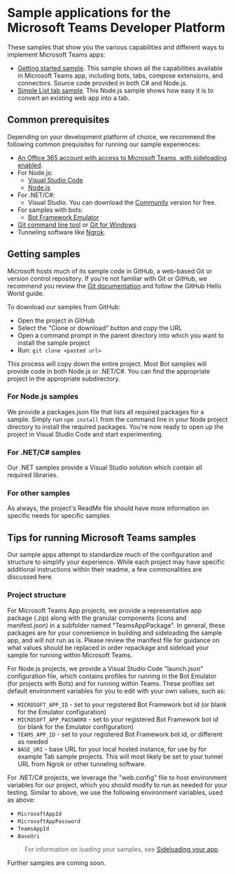 ﻿# Sample applications for the Microsoft Teams Developer Platform

These samples that show you the various capabilities and different ways to implement Microsoft Teams apps:
* [Getting started sample](https://github.com/OfficeDev/microsoft-teams-sample-get-started).  This sample shows all the capabilities available in Microsoft Teams app, including bots, tabs, compose extensions, and connectors.  Source code provided in both C# and Node.js.
* [Simple List tab sample](https://github.com/OfficeDev/microsoft-teams-sample-todo).  This Node.js sample shows how easy it is to convert an existing web app into a tab.

## Common prerequisites
Depending on your development platform of choice, we recommend the following common prequisites for running our sample experiences:
* [An Office 365 account with access to Microsoft Teams, with sideloading enabled](setup.md).
* For Node.js:
    * [Visual Studio Code](https://code.visualstudio.com/)
    * [Node.js](https://nodejs.org/en/download/)
* For .NET/C#:
    * Visual Studio. You can download the [Community](http://www.visualstudio.com/) version for free.
* For samples with bots:
    * [Bot Framework Emulator](https://docs.botframework.com/en-us/downloads/#navtitle)
* [Git command line tool](https://git-scm.com/) or [Git for Windows](https://git-for-windows.github.io/)
* Tunneling software like [Ngrok](https://ngrok.com/download).


## Getting samples
Microsoft hosts much of its sample code in GitHub, a web-based Git or version control repository.  If you’re not familiar with Git or GitHub, we recommend you review the [Git documentation](https://git-scm.com/doc) and follow the GitHub Hello World guide.

To download our samples from GitHub:
* Open the project in GitHub
* Select the "Clone or download" button and copy the URL
* Open a command prompt in the parent directory into which you want to install the sample project
* Run: `git clone <pasted url>`

This process will copy down the entire project.  Most Bot samples will provide code in both Node.js or .NET/C#.  You can find the appropriate project in the appropriate subdirectory.

### For Node.js samples
We provide a packages.json file that lists all required packages for a sample.  Simply run `npm install` from the command line in your Node project directory to install the required packages.  You're now ready to open up the project in Visual Studio Code and start experimenting.

### For .NET/C# samples
Our .NET samples provide a Visual Studio solution which contain all required libraries.

### For other samples
As always, the project's ReadMe file should have more information on specific needs for specific samples

## Tips for running Microsoft Teams samples

Our sample apps attempt to standardize much of the configuration and structure to simplify your experience.  While each project may have specific additional instructions within their readme, a few commonalities are discussed here.

### Project structure

For Microsoft Teams App projects, we provide a representative app package (.zip) along with the granular components (icons and manifest.json) in a subfolder named "TeamsAppPackage".  In general, these packages are for your convenience in building and sideloading the sample app, and will not run as is.  Please review the manifest file for guidance on what values should be replaced in order repackage and sideload your sample for running within Microsoft Teams.

For Node.js projects, we provide a Visual Studio Code "launch.json" configuration file, which contains profiles for running in the Bot Emulator (for projects with Bots) and for running within Teams.  These profiles set default environment variables for you to edit with your own values, such as:
* `MICROSOFT_APP_ID` - set to your registered Bot Framework bot id (or blank for the Emulator configuration)
* `MICROSOFT_APP_PASSWORD` - set to your registered Bot Framework bot id (or blank for the Emulator configuration)
* `TEAMS_APP_ID` - set to your registered Bot Framework bot id, or different as needed
* `BASE_URI` - base URL for your local hosted instance, for use by for example Tab sample projects.  This will most likely be set to your tunnel URL from Ngrok or other tunneling software.

For .NET/C# projects, we leverage the "web.config" file to host environment variables for our project, which you should modify to run as needed for your testing.  Similar to above, we use the following environment variables, used as above:
* `MicrosoftAppId`
* `MicrosoftAppPassword`
* `TeamsAppId`
* `BaseUri` 




>For information on loading your samples, see [Sideloading your app](sideload.md).

Further samples are coming soon.